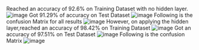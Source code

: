 Reached an accuracy of 92.6%  on Training Dataset with no hidden layer.
![image](https://github.com/Abdullah-Malhi/Handwriting-Digit-Classification/assets/167529778/9e2ca6c0-f5e5-4e7c-8e33-10b3df34dee0)
Got 91.29% of accuracy on Test Dataset
![image](https://github.com/Abdullah-Malhi/Handwriting-Digit-Classification/assets/167529778/04b4c660-6969-4b18-8f21-1267f03581f2)
Following is the confusion Matrix for all results
![image](https://github.com/Abdullah-Malhi/Handwriting-Digit-Classification/assets/167529778/b76a74d3-bd40-45c6-acea-4e4eb7d1c6ad)
However, on applying the hidden layer,reached an accuracy of 98.42% on Training Dataset
![image](https://github.com/Abdullah-Malhi/Handwriting-Digit-Classification/assets/167529778/6bad8509-1d7d-4bbd-b2be-6908ec2e0d29)
Got an accuracy of 97.51% on Test Dataset
![image](https://github.com/Abdullah-Malhi/Handwriting-Digit-Classification/assets/167529778/beeea09a-4967-47c8-b30d-955fedc843c9)
Following is the confusion Matrix
![image](https://github.com/Abdullah-Malhi/Handwriting-Digit-Classification/assets/167529778/bbd6fbe6-d5fc-41ea-896a-f58476e31900)
